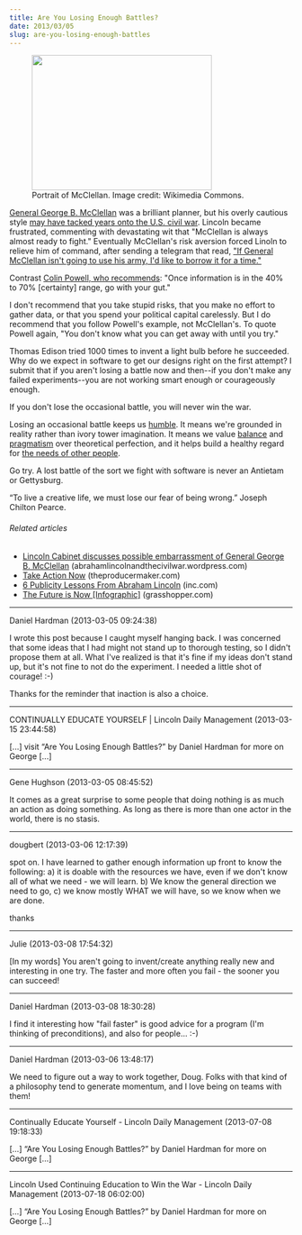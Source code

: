 ```yaml
---
title: Are You Losing Enough Battles?
date: 2013/03/05
slug: are-you-losing-enough-battles
---
```


<figure><img alt="" src="http://upload.wikimedia.org/wikipedia/commons/thumb/e/ef/George_McClellan_at_National_Portrait_Gallery_IMG_4524.JPG/320px-George_McClellan_at_National_Portrait_Gallery_IMG_4524.JPG" width="320" height="240" /><figcaption>Portrait of McClellan. Image credit: Wikimedia Commons.</figcaption></figure>

<a href="http://en.wikipedia.org/wiki/General_mcclellan" target="_blank">General George B. McClellan</a> was a brilliant planner, but his overly cautious style <a href="http://myloc.gov/Exhibitions/civil-war-in-america/april-1862-november-1862/ExhibitObjects/Lees-Lost-Orders-and-McClellans-Wasted-Opportunity.aspx" target="_blank">may have tacked years onto the U.S. civil war</a>. Lincoln became frustrated, commenting with devastating wit that "McClellan is always almost ready to fight." Eventually McClellan's risk aversion forced Linoln to relieve him of command, after sending a telegram that read, <a href="http://rileyhayes.com/blog/general-inaction-vs-general-in-action-2/" target="_blank">"If General McClellan isn't going to use his army, I'd like to borrow it for a time."</a>

Contrast <a title="Colin Powell Leadership Presentation" href="http://www.slideshare.net/guesta3e206/colin-powells-leadership-presentation" target="_blank">Colin Powell, who recommends</a>: "Once information is in the 40% to 70% [certainty] range, go with your gut."

I don't recommend that you take stupid risks, that you make no effort to gather data, or that you spend your political capital carelessly. But I do recommend that you follow Powell's example, not McClellan's. To quote Powell again, "You don't know what you can get away with until you try."

Thomas Edison tried 1000 times to invent a light bulb before he succeeded. Why do we expect in software to get our designs right on the first attempt? I submit that if you aren't losing a battle now and then--if you don't make any failed experiments--you are not working smart enough or courageously enough.

If you don't lose the occasional battle, you will never win the war.

Losing an occasional battle keeps us <a title="Humility" href="../../../2012/10/01/humility/" target="_blank">humble</a>. It means we're grounded in reality rather than ivory tower imagination. It means we value <a title="Good Code Is Balanced" href="../../../2012/08/27/good-code-is-balanced/" target="_blank">balance</a> and <a title="Earned Pragmatism" href="../../../2013/01/18/earned-pragmatism/" target="_blank">pragmatism</a> over theoretical perfection, and it helps build a healthy regard for <a title="Users Aren’t The Only People In Your Software" href="../../../2012/09/04/users-arent-the-only-people-in-your-software/" target="_blank">the needs of other people</a>.

Go try. A lost battle of the sort we fight with software is never an Antietam or Gettysburg.

“To live a creative life, we must lose our fear of being wrong.” Joseph Chilton Pearce.
<h6 class="zemanta-related-title" style="font-size:1em;">Related articles</h6>
<ul class="zemanta-article-ul">
	<li class="zemanta-article-ul-li"><a href="http://abrahamlincolnandthecivilwar.wordpress.com/2013/02/24/lincoln-cabinet-discusses-possible-embarrassment-of-general-george-b-mcclellan/" target="_blank">Lincoln Cabinet discusses possible embarrassment of General George B. McClellan</a> (abrahamlincolnandthecivilwar.wordpress.com)</li>
	<li class="zemanta-article-ul-li"><a href="http://theproducermaker.com/2013/02/01/take-action-now/" target="_blank">Take Action Now</a> (theproducermaker.com)</li>
	<li class="zemanta-article-ul-li"><a href="http://www.inc.com/steve-cody/lessons-from-abraham-lincoln.html" target="_blank">6 Publicity Lessons From Abraham Lincoln</a> (inc.com)</li>
	<li class="zemanta-article-ul-li"><a href="http://grasshopper.com/blog/2011/01/the-future-is-now-infographic/" target="_blank">The Future is Now [Infographic]</a> (grasshopper.com)</li>
</ul>

---

Daniel Hardman (2013-03-05 09:24:38)

I wrote this post because I caught myself hanging back. I was concerned that some ideas that I had might not stand up to thorough testing, so I didn't propose them at all. What I've realized is that it's fine if my ideas don't stand up, but it's not fine to not do the experiment. I needed a little shot of courage! :-)

Thanks for the reminder that inaction is also a choice.

---

CONTINUALLY EDUCATE YOURSELF | Lincoln Daily Management (2013-03-15 23:44:58)

[...] visit “Are You Losing Enough Battles?” by Daniel Hardman for more on George [...]

---

Gene Hughson (2013-03-05 08:45:52)

It comes as a great surprise to some people that doing nothing is as much an action as doing something.  As long as there is more than one actor in the world, there is no stasis.

---

dougbert (2013-03-06 12:17:39)

spot on. I have learned to gather enough information up front to know the following:  a) it is doable with the resources we have, even if we don't know all of what we need - we will learn. b) We know the general direction we need to go, c) we know mostly WHAT we will have, so we know when we are done.

thanks

---

Julie (2013-03-08 17:54:32)

[In my words] You aren't going to invent/create anything really new and interesting in one try. The faster and more often you fail - the sooner you can succeed!

---

Daniel Hardman (2013-03-08 18:30:28)

I find it interesting how "fail faster" is good advice for a program (I'm thinking of preconditions), and also for people... :-)

---

Daniel Hardman (2013-03-06 13:48:17)

We need to figure out a way to work together, Doug. Folks with that kind of a philosophy tend to generate momentum, and I love being on teams with them!

---

Continually Educate Yourself - Lincoln Daily Management (2013-07-08 19:18:33)

[…] “Are You Losing Enough Battles?” by Daniel Hardman for more on George […]

---

Lincoln Used Continuing Education to Win the War - Lincoln Daily Management (2013-07-18 06:02:00)

[…] “Are You Losing Enough Battles?” by Daniel Hardman for more on George […]